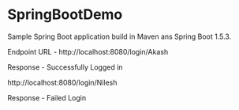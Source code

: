 # SpringBootDemo

Sample Spring Boot application build in Maven ans Spring Boot 1.5.3.

Endpoint URL - http://localhost:8080/login/Akash

Response - Successfully Logged in

http://localhost:8080/login/Nilesh

Response - Failed Login

